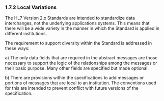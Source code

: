 ### 1.7.2 Local Variations

The HL7 Version 2.x Standards are intended to standardize data interchanges, not the underlying applications systems. This means that there will be a wide variety in the manner in which the Standard is applied in different institutions.

The requirement to support diversity within the Standard is addressed in these ways:

a) The only data fields that are required in the abstract messages are those necessary to support the logic of the relationships among the messages or their basic purpose. Many other fields are specified but made optional.

b) There are provisions within the specifications to add messages or portions of messages that are local to an institution. The conventions used for this are intended to prevent conflict with future versions of the specification.
